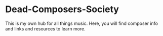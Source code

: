 # Dead-Composers-Society
This is my own hub for all things music.  Here, you will find composer info and links and resources to learn more.
